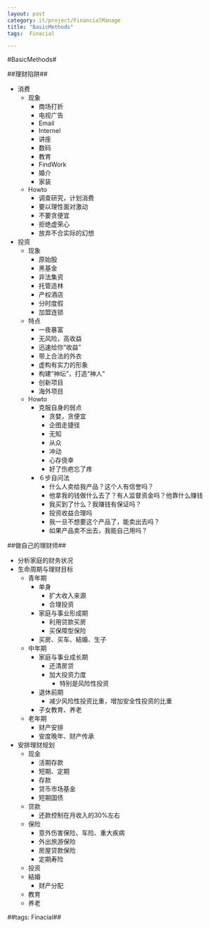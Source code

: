 ```yaml
---
layout: post
category: it/project/FinancialManage
title: "BasicMethods"
tags:  Finacial

---
```

#BasicMethods#



##理财陷阱##
* 消费
  * 现象
    * 商场打折
    * 电视广告
    * Email
    * Internel
    * 讲座
    * 数码
    * 教育
    * FindWork
    * 婚介
    * 家装
  * Howto
    * 调查研究，计划消费
    * 要以理性面对激动
    * 不要贪便宜
    * 拒绝虚荣心
    * 放弃不合实际的幻想
* 投资
  * 现象
    * 原始股
    * 黑基金
    * 非法集资
    * 托管造林
    * 产权酒店
    * 分时度假
    * 加盟连锁
  * 特点
    * 一夜暴富
    * 无风险，高收益
    * 迅速给你“收益”
    * 带上合法的外衣
    * 虚构有实力的形象
    * 构建“神坛”，打造“神人"
    * 创新项目
    * 海外项目
  * Howto
    * 克服自身的弱点
      * 贪婪，贪便宜
      * 企图走捷径
      * 无知
      * 从众
      * 冲动
      * 心存侥幸
      * 好了伤疤忘了疼
    * ６步自问法
      * 什么人卖给我产品？这个人有信誉吗？
      * 他拿我的钱做什么去了？有人监督资金吗？他靠什么赚钱
      * 我买到了什么？我赚钱有保证吗？
      * 投资收益合理吗
      * 我一旦不想要这个产品了，能卖出去吗？
      * 如果产品卖不出去，我能自己用吗？



##做自己的理财师##
* 分析家庭的财务状况
* 生命周期与理财目标
  * 青年期
    * 单身
      * 扩大收入来源
      * 合理投资
    * 家庭与事业形成期
      * 利用贷款买房
      * 买保障型保险
    * 买房、买车、結婚、生子
  * 中年期
    * 家庭与事业成长期
      * 还清房贷
      * 加大投资力度
        * 特别是风险性投资
    * 退休前期
      * 减少风险性投资比重，增加安全性投资的比重
    * 子女教育、养老
  * 老年期
    * 财产安排
    * 安度晚年、财产传承
* 安排理财规划
  * 现金
    * 活期存款
    * 短期、定期
    * 存款
    * 贷币市场基金
    * 短期国债
  * 贷款
    * 还款控制在月收入的30%左右
  * 保险
    * 意外伤害保险、车险、重大疾病
    * 外出旅游保险
    * 房屋贷款保险
    * 定期寿险
  * 投资
  * 結婚
    * 财产分配
  * 教育
  * 养老



##tags: Finacial##
